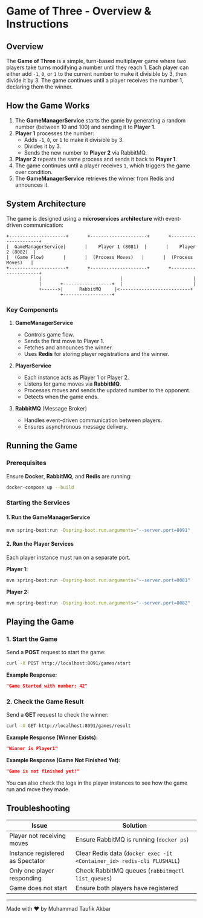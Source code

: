 # Game of Three - Overview & Instructions

## Overview
The **Game of Three** is a simple, turn-based multiplayer game where two players take turns modifying a number until they reach 1. Each player can either add `-1`, `0`, or `1` to the current number to make it divisible by 3, then divide it by 3. The game continues until a player receives the number 1, declaring them the winner.

## How the Game Works
1. The **GameManagerService** starts the game by generating a random number (between 10 and 100) and sending it to **Player 1**.
2. **Player 1** processes the number:
    - Adds `-1`, `0`, or `1` to make it divisible by 3.
    - Divides it by 3.
    - Sends the new number to **Player 2** via RabbitMQ.
3. **Player 2** repeats the same process and sends it back to **Player 1**.
4. The game continues until a player receives `1`, which triggers the game over condition.
5. The **GameManagerService** retrieves the winner from Redis and announces it.

## System Architecture
The game is designed using a **microservices architecture** with event-driven communication:

```
+---------------------+       +---------------------+       +---------------------+
|  GameManagerService|       |    Player 1 (8081)  |       |    Player 2 (8082)  |
|  (Game Flow)       |       |  (Process Moves)   |       |  (Process Moves)   |
+---------------------+       +---------------------+       +---------------------+
            |                             |                          |
            |       +------------------+  |                          |
            +------>|      RabbitMQ     |<--------------------------+
                    +------------------+
```

### Key Components
1. **GameManagerService**
    - Controls game flow.
    - Sends the first move to Player 1.
    - Fetches and announces the winner.
    - Uses **Redis** for storing player registrations and the winner.

2. **PlayerService**
    - Each instance acts as Player 1 or Player 2.
    - Listens for game moves via **RabbitMQ**.
    - Processes moves and sends the updated number to the opponent.
    - Detects when the game ends.

3. **RabbitMQ** (Message Broker)
    - Handles event-driven communication between players.
    - Ensures asynchronous message delivery.

## Running the Game
### Prerequisites
Ensure **Docker**, **RabbitMQ**, and **Redis** are running:
```sh
docker-compose up --build
```

### Starting the Services
#### 1. Run the GameManagerService
```sh
mvn spring-boot:run -Dspring-boot.run.arguments="--server.port=8091"
```

#### 2. Run the Player Services
Each player instance must run on a separate port.

**Player 1:**
```sh
mvn spring-boot:run -Dspring-boot.run.arguments="--server.port=8081"
```

**Player 2:**
```sh
mvn spring-boot:run -Dspring-boot.run.arguments="--server.port=8082"
```

## Playing the Game
### 1. Start the Game
Send a **POST** request to start the game:
```sh
curl -X POST http://localhost:8091/games/start
```
**Example Response:**
```json
"Game Started with number: 42"
```

### 2. Check the Game Result
Send a **GET** request to check the winner:
```sh
curl -X GET http://localhost:8091/games/result
```
**Example Response (Winner Exists):**
```json
"Winner is Player1"
```
**Example Response (Game Not Finished Yet):**
```json
"Game is not finished yet!"
```

You can also check the logs in the player instances to see how the game run and move they made.

## Troubleshooting
| Issue                                   | Solution |
|-----------------------------------------|----------|
| Player not receiving moves              | Ensure RabbitMQ is running (`docker ps`) |
| Instance registered as Spectator        | Clear Redis data (`docker exec -it <Container_id> redis-cli FLUSHALL`) |
| Only one player responding              | Check RabbitMQ queues (`rabbitmqctl list_queues`) |
| Game does not start                     | Ensure both players have registered |

---
Made with ❤️ by Muhammad Taufik Akbar

